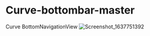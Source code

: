 # Curve-bottombar-master
Curve BottomNavigationView
![Screenshot_1637751392](https://user-images.githubusercontent.com/44597690/143378144-f097c3cb-39ec-4c3b-8e84-a96718b9e7d3.png)
